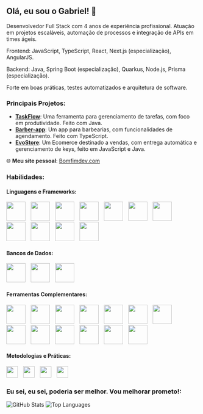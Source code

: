 ## Olá, eu sou o Gabriel! 👋

Desenvolvedor Full Stack com 4 anos de experiência profissional. Atuação em projetos escaláveis, automação de processos e integração de APIs em times ágeis.

Frontend: JavaScript, TypeScript, React, Next.js (especialização), AngularJS.

Backend: Java, Spring Boot (especialização), Quarkus, Node.js, Prisma (especialização).

Forte em boas práticas, testes automatizados e arquitetura de software.

### Principais Projetos:
- **[TaskFlow](https://github.com/Bomfimdev/TaskFlow)**: Uma ferramenta para gerenciamento de tarefas, com foco em produtividade. Feito com Java.
- **[Barber-app](https://github.com/Bomfimdev/Barber-app)**: Um app para barbearias, com funcionalidades de agendamento. Feito com TypeScript.
- **[EvoStore](https://github.com/Bomfimdev/Evostore)**: Um Ecomerce destinado a vendas, com entrega automática e gerenciamento de keys, feito em JavaScript e Java.

🌐 **Meu site pessoal**: [Bomfimdev.com](https://bomfimdev.com/)

### Habilidades:
#### Linguagens e Frameworks:
<span style="display: inline-block; margin-right: 10px;"><img src="https://cdn.jsdelivr.net/gh/devicons/devicon/icons/java/java-original.svg" width="50" height="50"/></span>
<span style="display: inline-block; margin-right: 10px;"><img src="https://cdn.jsdelivr.net/gh/devicons/devicon/icons/spring/spring-original.svg" width="50" height="50"/></span>
<span style="display: inline-block; margin-right: 10px;"><img src="https://cdn.jsdelivr.net/gh/devicons/devicon/icons/quarkus/quarkus-original.svg" width="50" height="50"/></span>
<span style="display: inline-block; margin-right: 10px;"><img src="https://cdn.jsdelivr.net/gh/devicons/devicon/icons/javascript/javascript-original.svg" width="50" height="50"/></span>
<span style="display: inline-block; margin-right: 10px;"><img src="https://cdn.jsdelivr.net/gh/devicons/devicon/icons/react/react-original.svg" width="50" height="50"/></span>
<span style="display: inline-block; margin-right: 10px;"><img src="https://cdn.jsdelivr.net/gh/devicons/devicon/icons/angularjs/angularjs-original.svg" width="50" height="50"/></span>
<span style="display: inline-block; margin-right: 10px;"><img src="https://cdn.jsdelivr.net/gh/devicons/devicon/icons/typescript/typescript-original.svg" width="50" height="50"/></span>
<span style="display: inline-block; margin-right: 10px;"><img src="https://cdn.jsdelivr.net/gh/devicons/devicon/icons/html5/html5-original.svg" width="50" height="50"/></span>
<span style="display: inline-block; margin-right: 10px;"><img src="https://cdn.jsdelivr.net/gh/devicons/devicon/icons/css3/css3-original.svg" width="50" height="50"/></span>
<span style="display: inline-block; margin-right: 10px;"><img src="https://cdn.jsdelivr.net/gh/devicons/devicon@latest/icons/tailwindcss/tailwindcss-original-wordmark.svg" width="50" height="50"/></span>
<span style="display: inline-block; margin-right: 10px;"><img src="https://cdn.jsdelivr.net/gh/devicons/devicon/icons/bootstrap/bootstrap-original.svg" width="50" height="50"/></span>

#### Bancos de Dados:
<span style="display: inline-block; margin-right: 10px;"><img src="https://cdn.jsdelivr.net/gh/devicons/devicon/icons/postgresql/postgresql-original.svg" width="50" height="50"/></span>
<span style="display: inline-block; margin-right: 10px;"><img src="https://cdn.jsdelivr.net/gh/devicons/devicon/icons/mysql/mysql-original.svg" width="50" height="50"/></span>
<span style="display: inline-block; margin-right: 10px;"><img src="https://cdn.jsdelivr.net/gh/devicons/devicon/icons/mongodb/mongodb-original.svg" width="50" height="50"/></span>

#### Ferramentas Complementares:
<span style="display: inline-block; margin-right: 10px;"><img src="https://cdn.jsdelivr.net/gh/devicons/devicon/icons/git/git-original.svg" width="50" height="50"/></span>
<span style="display: inline-block; margin-right: 10px;"><img src="https://cdn.jsdelivr.net/gh/devicons/devicon/icons/github/github-original.svg" width="50" height="50"/></span>
<span style="display: inline-block; margin-right: 10px;"><img src="https://cdn.jsdelivr.net/gh/devicons/devicon/icons/gitlab/gitlab-original.svg" width="50" height="50"/></span>
<span style="display: inline-block; margin-right: 10px;"><img src="https://cdn.jsdelivr.net/gh/devicons/devicon/icons/bitbucket/bitbucket-original.svg" width="50" height="50"/></span>
<span style="display: inline-block; margin-right: 10px;"><img src="https://cdn.jsdelivr.net/gh/devicons/devicon/icons/maven/maven-original.svg" width="50" height="50"/></span>
<span style="display: inline-block; margin-right: 10px;"><img src="https://cdn.jsdelivr.net/gh/devicons/devicon@latest/icons/gradle/gradle-original.svg" width="50" height="50"/></span>
<span style="display: inline-block; margin-right: 10px;"><img src="https://cdn.jsdelivr.net/gh/devicons/devicon/icons/postman/postman-original.svg" width="50" height="50"/></span>
<span style="display: inline-block; margin-right: 10px;"><img src="https://cdn.jsdelivr.net/gh/devicons/devicon/icons/sonarqube/sonarqube-original.svg" width="50" height="50"/></span>
<span style="display: inline-block; margin-right: 10px;"><img src="https://cdn.jsdelivr.net/gh/devicons/devicon/icons/junit/junit-original.svg" width="50" height="50"/></span>
<span style="display: inline-block; margin-right: 10px;"><img src="https://cdn.jsdelivr.net/gh/devicons/devicon/icons/docker/docker-original.svg" width="50" height="50"/></span>
<span style="display: inline-block; margin-right: 10px;"><img src="https://cdn.jsdelivr.net/gh/devicons/devicon/icons/jenkins/jenkins-original.svg" width="50" height="50"/></span>
<span style="display: inline-block; margin-right: 10px;"><img src="https://cdn.jsdelivr.net/gh/devicons/devicon/icons/kubernetes/kubernetes-plain.svg" width="50" height="50"/></span>
<span style="display: inline-block; margin-right: 10px;"><img src="https://cdn.jsdelivr.net/gh/devicons/devicon@latest/icons/amazonwebservices/amazonwebservices-original-wordmark.svg" width="50" height="50"/></span>

#### Metodologias e Práticas:
<span style="display: inline-block; margin-right: 10px;"><img src="https://img.shields.io/badge/-Scrum-333333?style=flat&logo=scrumalliance" height="30"/></span>
<span style="display: inline-block; margin-right: 10px;"><img src="https://img.shields.io/badge/-Kanban-333333?style=flat&logo=kanban" height="30"/></span>
<span style="display: inline-block; margin-right: 10px;"><img src="https://img.shields.io/badge/-TDD-333333?style=flat" height="30"/></span>
<span style="display: inline-block; margin-right: 10px;"><img src="https://img.shields.io/badge/-Clean%20Code-333333?style=flat" height="30"/></span>

### Eu sei, eu sei, poderia ser melhor. Vou melhorar prometo!:
![GitHub Stats](https://github-readme-stats.vercel.app/api?username=Bomfimdev&show_icons=true&theme=radical)
![Top Languages](https://github-readme-stats.vercel.app/api/top-langs/?username=Bomfimdev&layout=compact&theme=radical)
